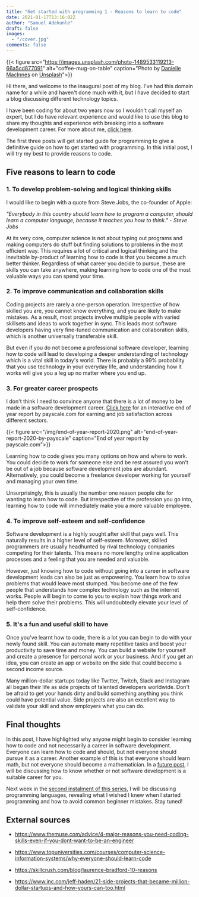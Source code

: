 ```yaml
---
title: "Get started with programming 1 - Reasons to learn to code"
date: 2021-01-17T13:16:02Z
author: "Samuel Adekunle"
draft: false
images: 
  - "/cover.jpg"
comments: false
---
```


{{< figure src="https://images.unsplash.com/photo-1489533119213-66a5cd877091" alt="coffee-mug-on-table" caption="Photo by [Danielle MacInnes](https://unsplash.com/@dsmacinnes?utm_source=unsplash&amp;utm_medium=referral&amp;utm_content=creditCopyText) on [Unsplash](https://unsplash.com/s/photos/start?utm_source=unsplash&amp;utm_medium=referral&amp;utm_content=creditCopyText)">}}

Hi there, and welcome to the inaugural post of my blog. I've had this domain name for a while and haven't done much with it, but I have decided to start a blog discussing different technology topics.

I have been coding for about two years now so I wouldn't call myself an expert, but I do have relevant experience and would like to use this blog to share my thoughts and experience with breaking into a software development career. For more about me, [click here](/about).

The first three posts will get started guide for programming to give a definitive guide on how to get started with programming. In this initial post, I will try my best to provide reasons to code.

## Five reasons to learn to code

### 1. To develop problem-solving and logical thinking skills

I would like to begin with a quote from Steve Jobs, the co-founder of Apple:

_"Everybody in this country should learn how to program a computer, should learn a computer language, because it teaches you how to think." - Steve Jobs_

At its very core, computer science is not about typing out programs and making computers do stuff but finding solutions to problems in the most efficient way. This requires a lot of critical and logical thinking and the inevitable by-product of learning how to code is that you become a much better thinker. Regardless of what career you decide to pursue, these are skills you can take anywhere, making learning how to code one of the most valuable ways you can spend your time.

### 2. To improve communication and collaboration skills

Coding projects are rarely a one-person operation. Irrespective of how skilled you are, you cannot know everything, and you are likely to make mistakes. As a result, most projects involve multiple people with varied skillsets and ideas to work together in sync. This leads most software developers having very fine-tuned communication and collaboration skills, which is another universally transferable skill.

But even if you do not become a professional software developer, learning how to code will lead to developing a deeper understanding of technology which is a vital skill in today's world. There is probably a 99% probability that you use technology in your everyday life, and understanding how it works will give you a leg up no matter where you end up.

### 3. For greater career prospects

I don't think I need to convince anyone that there is a lot of money to be made in a software development career. [Click here](https://public.tableau.com/shared/KF6PW8C62) for an interactive end of year report by payscale.com for earning and job satisfaction across different sectors.

{{< figure src="/img/end-of-year-report-2020.png" alt="end-of-year-report-2020-by-payscale" caption="End of year report by payscale.com">}}

Learning how to code gives you many options on how and where to work. You could decide to work for someone else and be rest assured you won't be out of a job because software development jobs are abundant. Alternatively, you could become a freelance developer working for yourself and managing your own time.

Unsurprisingly, this is usually the number one reason people cite for wanting to learn how to code. But irrespective of the profession you go into, learning how to code will immediately make you a more valuable employee.

### 4. To improve self-esteem and self-confidence

Software development is a highly sought after skill that pays well. This naturally results in a higher level of self-esteem. Moreover, skilled programmers are usually headhunted by rival technology companies competing for their talents. This means no more lengthy online application processes and a feeling that you are needed and valuable.

However, just knowing how to code without going into a career in software development leads can also be just as empowering. You learn how to solve problems that would leave most stumped. You become one of the few people that understands how complex technology such as the internet works. People will begin to come to you to explain how things work and help them solve their problems. This will undoubtedly elevate your level of self-confidence.

### 5. It's a fun and useful skill to have

Once you've learnt how to code, there is a lot you can begin to do with your newly found skill. You can automate many repetitive tasks and boost your productivity to save time and money. You can build a website for yourself and create a presence for personal work or your business. And if you get an idea, you can create an app or website on the side that could become a second income source.

Many million-dollar startups today like Twitter, Twitch, Slack and Instagram all began their life as side projects of talented developers worldwide. Don't be afraid to get your hands dirty and build something anything you think could have potential value. Side projects are also an excellent way to validate your skill and show employers what you can do.

## Final thoughts

In this post, I have highlighted why anyone might begin to consider learning how to code and not necessarily a career in software development. Everyone can learn how to code and should, but not everyone should pursue it as a career. Another example of this is that everyone should learn math, but not everyone should become a mathematician. In a [future post](/get-started-with-programming/3), I will be discussing how to know whether or not software development is a suitable career for you.

Next week in the [second instalment of this series](/get-started-with-programming/2), I will be discussing programming languages, revealing what I wished I knew when I started programming and how to avoid common beginner mistakes. Stay tuned!


## External sources

- https://www.themuse.com/advice/4-major-reasons-you-need-coding-skills-even-if-you-dont-want-to-be-an-engineer

- https://www.topuniversities.com/courses/computer-science-information-systems/why-everyone-should-learn-code

- https://skillcrush.com/blog/laurence-bradford-10-reasons

- https://www.inc.com/jeff-haden/21-side-projects-that-became-million-dollar-startups-and-how-yours-can-too.html